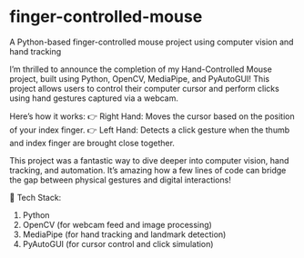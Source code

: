 # finger-controlled-mouse
A Python-based finger-controlled mouse project using computer vision and hand tracking

I’m thrilled to announce the completion of my Hand-Controlled Mouse project, built using Python, OpenCV, MediaPipe, and PyAutoGUI! This project allows users to control their computer cursor and perform clicks using hand gestures captured via a webcam.

Here’s how it works:
👉 Right Hand: Moves the cursor based on the position of your index finger.
👉 Left Hand: Detects a click gesture when the thumb and index finger are brought close together.

This project was a fantastic way to dive deeper into computer vision, hand tracking, and automation. It’s amazing how a few lines of code can bridge the gap between physical gestures and digital interactions!

🔧 Tech Stack:
1. Python
2. OpenCV (for webcam feed and image processing)
3. MediaPipe (for hand tracking and landmark detection)
4. PyAutoGUI (for cursor control and click simulation)


